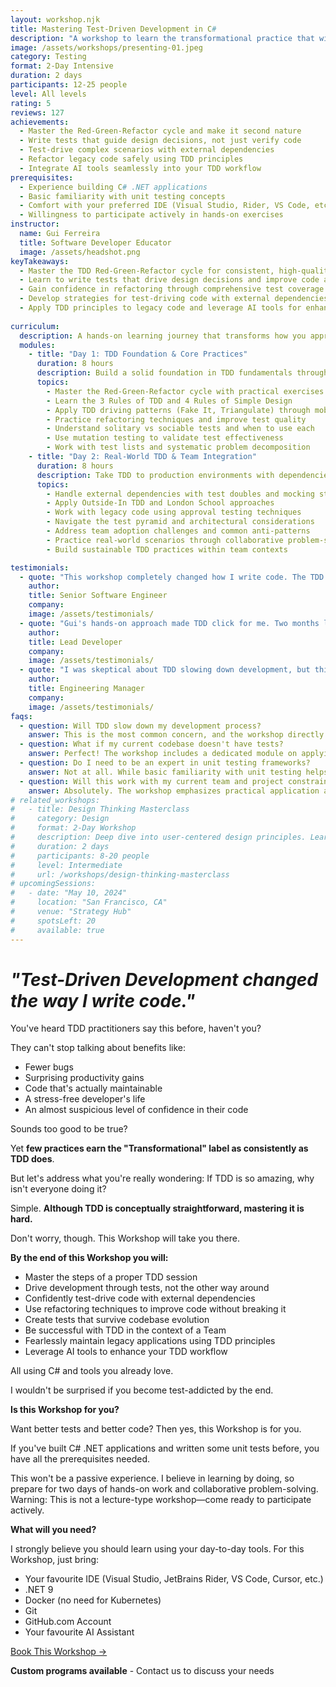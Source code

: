 ```yaml
---
layout: workshop.njk
title: Mastering Test-Driven Development in C#
description: "A workshop to learn the transformational practice that will lead you to simple code, high quality and peace of mind."
image: /assets/workshops/presenting-01.jpeg
category: Testing
format: 2-Day Intensive
duration: 2 days
participants: 12-25 people
level: All levels
rating: 5
reviews: 127
achievements:
  - Master the Red-Green-Refactor cycle and make it second nature
  - Write tests that guide design decisions, not just verify code
  - Test-drive complex scenarios with external dependencies
  - Refactor legacy code safely using TDD principles
  - Integrate AI tools seamlessly into your TDD workflow
prerequisites:
  - Experience building C# .NET applications
  - Basic familiarity with unit testing concepts
  - Comfort with your preferred IDE (Visual Studio, Rider, VS Code, etc.)
  - Willingness to participate actively in hands-on exercises
instructor:
  name: Gui Ferreira
  title: Software Developer Educator
  image: /assets/headshot.png
keyTakeaways:
  - Master the TDD Red-Green-Refactor cycle for consistent, high-quality development
  - Learn to write tests that drive design decisions and improve code architecture
  - Gain confidence in refactoring through comprehensive test coverage
  - Develop strategies for test-driving code with external dependencies
  - Apply TDD principles to legacy code and leverage AI tools for enhanced productivity
  
curriculum:
  description: A hands-on learning journey that transforms how you approach software development through test-driven practices.
  modules:
    - title: "Day 1: TDD Foundation & Core Practices"
      duration: 8 hours
      description: Build a solid foundation in TDD fundamentals through hands-on practice and real-world exercises.
      topics:
        - Master the Red-Green-Refactor cycle with practical exercises
        - Learn the 3 Rules of TDD and 4 Rules of Simple Design
        - Apply TDD driving patterns (Fake It, Triangulate) through mob and pair programming
        - Practice refactoring techniques and improve test quality
        - Understand solitary vs sociable tests and when to use each
        - Use mutation testing to validate test effectiveness
        - Work with test lists and systematic problem decomposition
    - title: "Day 2: Real-World TDD & Team Integration"
      duration: 8 hours
      description: Take TDD to production environments with dependencies, legacy code, and team challenges.
      topics:
        - Handle external dependencies with test doubles and mocking strategies
        - Apply Outside-In TDD and London School approaches
        - Work with legacy code using approval testing techniques
        - Navigate the test pyramid and architectural considerations
        - Address team adoption challenges and common anti-patterns
        - Practice real-world scenarios through collaborative problem-solving
        - Build sustainable TDD practices within team contexts

testimonials:
  - quote: "This workshop completely changed how I write code. The TDD approach has eliminated most bugs from my development process and made refactoring a joy instead of a nightmare."
    author: 
    title: Senior Software Engineer
    company: 
    image: /assets/testimonials/
  - quote: "Gui's hands-on approach made TDD click for me. Two months later, our team's code quality has improved dramatically and we're shipping features faster than ever."
    author: 
    title: Lead Developer
    company: 
    image: /assets/testimonials/
  - quote: "I was skeptical about TDD slowing down development, but this workshop proved the opposite. We're now more productive and confident in our releases."
    author: 
    title: Engineering Manager
    company: 
    image: /assets/testimonials/
faqs:
  - question: Will TDD slow down my development process?
    answer: This is the most common concern, and the workshop directly addresses it. While there's an initial learning curve, TDD typically increases development speed by reducing debugging time, preventing regressions, and making refactoring safer. You'll see this firsthand during the exercises.
  - question: What if my current codebase doesn't have tests?
    answer: Perfect! The workshop includes a dedicated module on applying TDD principles to legacy code. You'll learn how to gradually introduce tests and use TDD to safely refactor existing applications.
  - question: Do I need to be an expert in unit testing frameworks?
    answer: Not at all. While basic familiarity with unit testing helps, we'll cover everything you need to know about testing frameworks and tools. The focus is on TDD principles and practices, not tool mastery.
  - question: Will this work with my current team and project constraints?
    answer: Absolutely. The workshop emphasizes practical application and includes strategies for introducing TDD in existing teams and projects. We'll discuss how to overcome common organizational challenges and build consensus around TDD adoption.
# related_workshops:
#   - title: Design Thinking Masterclass
#     category: Design
#     format: 2-Day Workshop
#     description: Deep dive into user-centered design principles. Learn how to create products that customers don't just use, but love.
#     duration: 2 days
#     participants: 8-20 people
#     level: Intermediate
#     url: /workshops/design-thinking-masterclass
# upcomingSessions:
#   - date: "May 10, 2024"
#     location: "San Francisco, CA"
#     venue: "Strategy Hub"
#     spotsLeft: 20
#     available: true
---
```


# _"Test-Driven Development changed the way I write code."_

You've heard TDD practitioners say this before, haven't you?

They can't stop talking about benefits like:
* Fewer bugs
* Surprising productivity gains
* Code that's actually maintainable
* A stress-free developer's life
* An almost suspicious level of confidence in their code

Sounds too good to be true?

Yet **few practices earn the "Transformational" label as consistently as TDD does**.

But let's address what you're really wondering: If TDD is so amazing, why isn't everyone doing it?

Simple. **Although TDD is conceptually straightforward, mastering it is hard.**

Don't worry, though. This Workshop will take you there.

**By the end of this Workshop you will:**
* Master the steps of a proper TDD session
* Drive development through tests, not the other way around
* Confidently test-drive code with external dependencies
* Use refactoring techniques to improve code without breaking it
* Create tests that survive codebase evolution
* Be successful with TDD in the context of a Team
* Fearlessly maintain legacy applications using TDD principles
* Leverage AI tools to enhance your TDD workflow

All using C# and tools you already love.

I wouldn't be surprised if you become test-addicted by the end.

**Is this Workshop for you?**

Want better tests and better code? Then yes, this Workshop is for you.

If you've built C# .NET applications and written some unit tests before, you have all the prerequisites needed.

This won't be a passive experience. I believe in learning by doing, so prepare for two days of hands-on work and collaborative problem-solving. Warning: This is not a lecture-type workshop—come ready to participate actively.

**What will you need?**

I strongly believe you should learn using your day-to-day tools. For this Workshop, just bring:
* Your favourite IDE (Visual Studio, JetBrains Rider, VS Code, Cursor, etc.)
* .NET 9
* Docker (no need for Kubernetes)
* Git
* GitHub.com Account
* Your favourite AI Assistant


<div class="flex flex-row justify-center mt-10">
<a class="bg-primary hover:bg-secondary text-white font-bold mx-4 py-2 px-4" href="mailto:workshops@guiferreira.me">Book This Workshop →</a>
</div>

<div class="mt-5 text-center">
<p><strong>Custom programs available</strong> - Contact us to discuss your needs</p>
</div> 